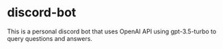# discord-bot

This is a personal discord bot that uses OpenAI API using gpt-3.5-turbo to query questions and answers.
